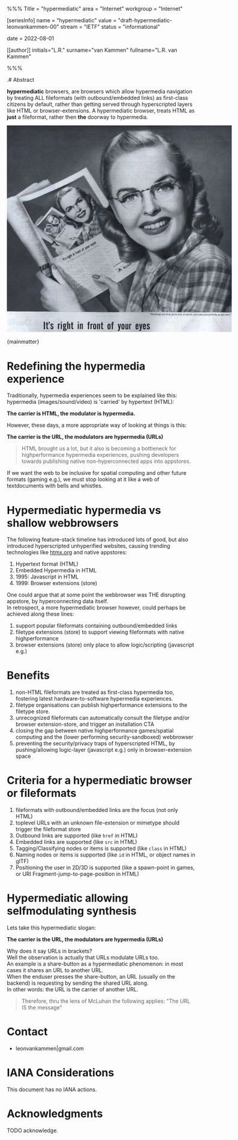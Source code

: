 %%%
Title = "hypermediatic"
area = "Internet"
workgroup = "Internet"

[seriesInfo]
name = "hypermediatic"
value = "draft-hypermediatic-leonvankammen-00"
stream = "IETF"
status = "informational"

date = 2022-08-01 

[[author]]
initials="L.R."
surname="van Kammen"
fullname="L.R. van Kammen"

%%%

<!-- for annotated version see: https://raw.githubusercontent.com/ietf-tools/rfcxml-templates-and-schemas/main/draft-rfcxml-general-template-annotated-00.xml -->

.# Abstract

**hypermediatic** browsers, are browsers which allow hypermedia navigation by treating ALL fileformats (with outbound/embedded links) as first-class citizens by default, rather than getting served through hyperscripted layers like HTML or browser-extensions.
A hypermediatic browser, treats HTML as **just** a fileformat, rather then **the** doorway to hypermedia.

<img src="droste.jpg" style="max-width:600px"/>

{mainmatter}

# Redefining the hypermedia experience 

Traditionally, hypermedia experiences seem to be explained like this: hypermedia (images/sound/video) is 'carried' by hypertext (HTML):

**The carrier is HTML, the modulator is hypermedia.**

However, these days, a more appropriate way of looking at things is this:

**The carrier is the URL, the modulators are hypermedia (URLs)**

> HTML brought us a lot, but it also is becoming a bottleneck for highperformance hypermedia experiences, pushing developers towards publishing native non-hyperconnected apps into appstores.

If we want the web to be inclusive for spatial computing and other future formats (gaming e.g.), we must stop looking at it like a web of textdocuments with bells and whistles.

# Hypermediatic hypermedia vs shallow webbrowsers 

The following feature-stack timeline has introduced lots of good, but also introduced hyperscripted unhyperified websites, causing trending technologies like [htmx.org](https://htmx.org) and native appstores:

1. Hypertext format (HTML)
2. Embedded Hypermedia in HTML 
3. 1995: Javascript in HTML 
4. 1999: Browser extensions (store)

One could argue that at some point the webbrowser was THE disrupting appstore, by hyperconnecting data itself.<br>
In retrospect, a more hypermediatic browser however, could perhaps be achieved along these lines:

1. support popular fileformats containing outbound/embedded links
2. filetype extensions (store) to support viewing fileformats with native highperformance 
3. browser extensions (store) only place to allow logic/scripting (javascript e.g.)

# Benefits 

1. non-HTML fileformats are treated as first-class hypermedia too, fostering latest hardware-to-software hypermedia experiences.
2. filetype organisations can publish highperformance extensions to the filetype store.
3. unrecognized fileformats can automatically consult the filetype and/or browser extension-store, and trigger an installation CTA
4. closing the gap between native highperformance games/spatial computing and the (lower performing security-sandboxed) webbrowser
5. preventing the security/privacy traps of hyperscripted HTML, by pushing/allowing logic-layer (javascript e.g.) only in browser-extension space

# Criteria for a hypermediatic browser or fileformats

1. fileformats with outbound/embedded links are the focus (not only HTML)
2. toplevel URLs with an unknown file-extension or mimetype should trigger the fileformat store 
3. Outbound links are supported (like `href` in HTML)
4. Embedded links are supported (like `src` in HTML)
5. Tagging/Classifying nodes or items is supported (like `class` in HTML)
6. Naming nodes or items is supported (like `id` in HTML, or object names in glTF)
7. Positioning the user in 2D/3D is supported (like a spawn-point in games, or URI Fragment-jump-to-page-position in HTML)

# Hypermediatic allowing selfmodulating synthesis

Lets take this hypermediatic slogan:

**The carrier is the URL, the modulators are hypermedia (URLs)**

Why does it say URLs in brackets?<br>
Well the observation is actually that URLs modulate URLs too.<br> 
An example is a share-button as a hypermediatic phenomenon: in most cases it shares an URL to another URL.<br>
When the enduser presses the share-button, an URL (usually on the backend) is requesting by sending the shared URL along.<br>
In other words: the URL is the carrier of another URL.<br>

> Therefore, thru the lens of McLuhan the following applies: "The URL IS the message"

# Contact

* leonvankammen|gmail.com

# IANA Considerations

This document has no IANA actions.

# Acknowledgments

TODO acknowledge.
